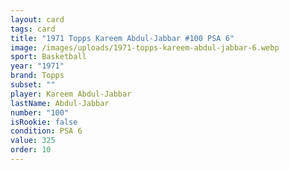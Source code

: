 ```yaml
---
layout: card
tags: card
title: "1971 Topps Kareem Abdul-Jabbar #100 PSA 6"
image: /images/uploads/1971-topps-kareem-abdul-jabbar-6.webp
sport: Basketball
year: "1971"
brand: Topps
subset: ""
player: Kareem Abdul-Jabbar
lastName: Abdul-Jabbar
number: "100"
isRookie: false
condition: PSA 6
value: 325
order: 10
---
```

